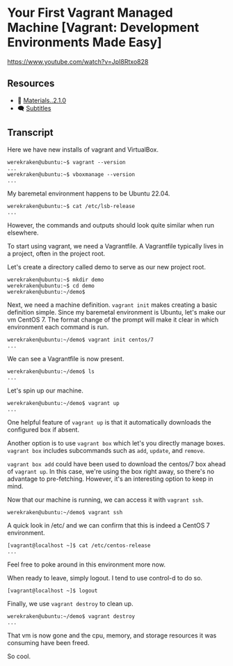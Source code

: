 # Your First Vagrant Managed Machine [Vagrant: Development Environments Made Easy]

https://www.youtube.com/watch?v=JpI8Rtxo828

## Resources

* 🧱 [Materials..2.1.0](../02.Start.01..Your.First.Vagrant.Managed.Machine/Materials..2.1.0)
* 🗨 [Subtitles](subtitles.srt)

## Transcript

Here we have new installs of vagrant and VirtualBox.
```
werekraken@ubuntu:~$ vagrant --version
...
werekraken@ubuntu:~$ vboxmanage --version
...
```

My baremetal environment happens to be Ubuntu 22.04.
```
werekraken@ubuntu:~$ cat /etc/lsb-release
...
```
However, the commands and outputs should look quite similar when run elsewhere.

To start using vagrant, we need a Vagrantfile. A Vagrantfile typically lives in a project, often in the project root.

Let's create a directory called demo to serve as our new project root.
```
werekraken@ubuntu:~$ mkdir demo
werekraken@ubuntu:~$ cd demo
werekraken@ubuntu:~/demo$ 
```

Next, we need a machine definition. `vagrant init` makes creating a basic definition simple. Since my baremetal environment is Ubuntu, let's make our vm CentOS 7. The format change of the prompt will make it clear in which environment each command is run.
```
werekraken@ubuntu:~/demo$ vagrant init centos/7
...
```

We can see a Vagrantfile is now present.
```
werekraken@ubuntu:~/demo$ ls
...
```

Let's spin up our machine.
```
werekraken@ubuntu:~/demo$ vagrant up
...
```

One helpful feature of `vagrant up` is that it automatically downloads the configured box if absent.

Another option is to use `vagrant box` which let's you directly manage boxes. `vagrant box` includes subcommands such as `add`, `update`, and `remove`.

`vagrant box add` could have been used to download the centos/7 box ahead of `vagrant up`. In this case, we're using the box right away, so there's no advantage to pre-fetching. However, it's an interesting option to keep in mind.

Now that our machine is running, we can access it with `vagrant ssh`.
```
werekraken@ubuntu:~/demo$ vagrant ssh
```

A quick look in /etc/ and we can confirm that this is indeed a CentOS 7 environment.
```
[vagrant@localhost ~]$ cat /etc/centos-release
...
```

Feel free to poke around in this environment more now.

When ready to leave, simply logout. I tend to use control-d to do so.
```
[vagrant@localhost ~]$ logout
```

Finally, we use `vagrant destroy` to clean up.
```
werekraken@ubuntu:~/demo$ vagrant destroy
...
```
That vm is now gone and the cpu, memory, and storage resources it was consuming have been freed.

So cool.
